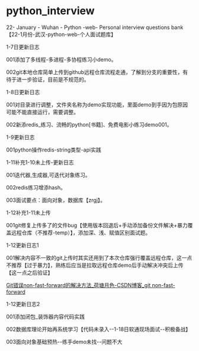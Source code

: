 # python_interview
22- January - Wuhan - Python -web- Personal interview questions bank【22-1月份-武汉-python-web-个人面试题库】

1-7日更新日志

001添加了多线程-多进程-多协程练习小demo。

002git本地仓库简单上传到github远程仓库流程走通，了解到分支的重要性，有待于进一步验证，目前是不规范的。

1-8日更新日志

001对目录进行调整，文件夹名称为demo实现功能，里面demo到手因为包原因可能不能直接运行，需要调整。

002新添redis_练习、流畅的python[书籍]、免费电影小练习demo001。

1-9更新日志

001python操作redis-string类型-api实践

1-11补充1-10未上传-更新日志

001迭代器,生成器,可迭代对象练习。

002redis练习增添hash。

003面试要点：面向对象，数据库【zrgj】。

1-12补充1-11未上传

001git修复上传多了的文件bug【使用版本回退后+手动添加备份文件解决+暴力覆盖远程仓库（不推荐-temp）】，添加深、浅、赋值区别面试题。

1-12更新日志1

001解决内容不一致的git上传时其实还用到了本次仓库强行覆盖远程仓库，这一点不推荐【过于暴力】，熟练后应当是拉取远程仓库demo后手动解决冲突后上传【这一点之后验证】

[Git错误non-fast-forward的解决方法_荷塘月色-CSDN博客_git non-fast-forward](https://blog.csdn.net/weixin_41287260/article/details/89742151)

1-12更新日志2

001添加闭包_装饰器内容代码实践

002数据库理论开始再系统学习【代码未录入--1-18日软通现场面试--积极备战】

003面向对象基础预热--练手demo未找--问题不大